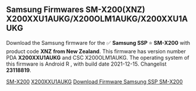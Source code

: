 <h2>Samsung Firmwares SM-X200(XNZ) X200XXU1AUKG/X200OLM1AUKG/X200XXU1AUKG</h2>
Download the Samsung firmware for the ✅ <strong>Samsung SSP </strong> ⭐ <strong>SM-X200</strong> with product code <strong>XNZ</strong> <strong> from New Zealand</strong>. This firmware has version number PDA <strong>X200XXU1AUKG</strong> and CSC X200OLM1AUKG. The operating system of this firmware is Android R , with build date 2021-12-15. Changelist <strong>23118819</strong>.


[SM-X200](https://samfirm.shop/samsung/model/SM-X200)
[X200XXU1AUKG](https://samfirm.shop/samsung/pda/X200XXU1AUKG)
[Download Firmware Samsung SSP SM-X200](https://samfirm.shop/samsung/firmware/482642)
